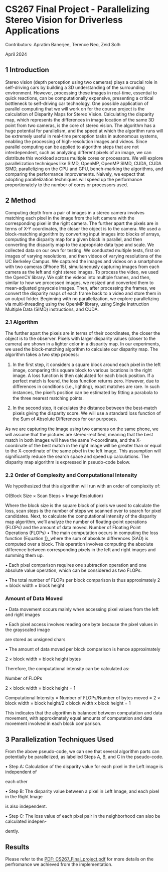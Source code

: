 # CS267 Final Project - Parallelizing Stereo Vision for Driverless Applications

Contributors: Apratim Banerjee, Terence Neo, Zeid Solh

April 2024

## 1 Introduction

Stereo vision (depth perception using two cameras) plays a crucial role in self-driving cars by building a 3D understanding of the surrounding environment. 
However, processing these images in real-time, essential to quick reactions, can be computationally expensive, presenting a critical bottleneck to self-driving car technology.
One possible application of parallel computing that we will work on for the course project is the calculation of Disparity Maps for Stereo Vision. Calculating the disparity map, which represents the diﬀerences in image location of the same 3D point from two cameras, is the core of stereo vision. The algorithm has a huge potential for parallelism, and the speed at which the algorithm runs will
be extremely useful in real-time perception tasks in autonomous systems, enabling the processing of
high-resolution images and videos.
Since parallel computing can be applied to algorithm steps that are not interdependent, such as analyzing diﬀerent pixels of an image, we can distribute this workload across multiple cores or processors. We will explore parallelization techniques like SIMD, OpenMP, OpenMP SIMD, CUDA, CUDA SIMD, parallelizing on the CPU and GPU, bench-marking the algorithms, and comparing the performance improvements. Naively, we expect that adopting parallelization techniques will speed up the performance proportionately to the number of cores or processors used.

## 2 Method

Computing depth from a pair of images in a stereo camera involves matching each pixel in the image from the left camera with the corresponding pixel in the right camera. The further apart the pixels are in terms of X-Y coordinates, the closer the object is to the camera. We used a block-matching algorithm by converting input images into blocks of arrays, computing the disparity map for a given block in parallel, and then converting the disparity map to the appropriate data type and scale. We collected data on our own for testing. We conducted multiple tests, ﬁrst on images of varying resolutions, and then videos of varying resolutions of the UC Berkeley Campus. We captured the images and videos on a smartphone with two cameras (iPhone 15), simultaneously capturing images from each camera as the left and right stereo images. To process the video, we used the OpenCV library. We split the videos into multiple frames, and then, similar to how we processed images, we resized and converted them to mean-adjusted grayscale images. Then, after processing the frames, we convert the disparity maps of each frame back to a video and store them in an output folder. Beginning with no parallelization, we explore parallelizing via multi-threading using the OpenMP library, using Single Instruction Multiple Data (SIMD) instructions, and CUDA.

### 2.1 Algorithm

The further apart the pixels are in terms of their coordinates, the closer the object is to the observer. Pixels with larger disparity values (closer to the camera) are shown in a lighter color in a disparity map. In our experiments, we used the block-matching algorithm to calculate our disparity map. The algorithm takes a two step process:

1. In the ﬁrst step, it considers a square block around each pixel in the left image, comparing this square block to various locations in the right image. A loss function is then calculated for each block position. If a perfect match is found, the loss function returns zero. However, due to diﬀerences in conditions (i.e., lighting), exact matches are rare. In such instances, the pixel’s position can be estimated by ﬁtting a parabola to the three nearest matching points.

2. In the second step, it calculates the distance between the best-match pixels giving the disparity score. We will use a standard loss function of the Sum of Absolute Diﬀerences for our purposes.

As we are capturing the image using two cameras on the same phone, we will assume that the pictures are stereo-rectiﬁed, meaning that the best match in both images will have the same Y-coordinate, and the X-coordinate of the best match in the right image will be greater than or equal to the X-coordinate of the same pixel in the left image. This assumption will signiﬁcantly reduce the search space and speed up calculations. The disparity map algorithm is expressed in pseudo-code below.

### 2\.2 Order of Complexity and Computational Intensity

We hypothesized that this algorithm will run with an order of complexity of:

O(Block Size × Scan Steps × Image Resolution)

Where the block size is the square block of pixels we used to calculate the loss, scan steps is the
number of steps we scanned over to search for pixel candidates.
Next, to calculate the computational intensity of the disparity map algorithm, we’ll analyze the
number of ﬂoating-point operations (FLOPs) and the amount of data moved.
Number of Floating Point Operations (FLOPs)
• The main computation occurs in computing the loss function (Equation [1),](#br2)[ ](#br2)where the sum of
absolute diﬀerences (SAD) is computed over a block. This operation involves computing the
absolute diﬀerence between corresponding pixels in the left and right images and summing
them up.

• Each pixel comparison requires one subtraction operation and one absolute value operation,
which can be considered as two FLOPs.

• The total number of FLOPs per block comparison is thus approximately
2 × block width × block height


### Amount of Data Moved

• Data movement occurs mainly when accessing pixel values from the left and right images

• Each pixel access involves reading one byte because the pixel values in the grayscaled image

are stored as unsigned chars

• The amount of data moved per block comparison is hence approximately

2 × block width × block height bytes

Therefore, the computational intensity can be calculated as:

Number of FLOPs

2 × block width × block height = 1 

Computational Intensity = Number of FLOPs/Number of bytes moved = 2 × block width × block height/2 x block width x block height = 1

This indicates that the algorithm is balanced between computation and data movement, with approximately equal amounts of computation and data movement involved in each block comparison.

## 3 Parallelization Techniques Used

From the above pseudo-code, we can see that several algorithm parts can potentially be parallelized,
as labelled Steps A, B, and C in the pseudo-code.

• Step A: Calculation of the disparity value for each pixel in the Left image is independent of

each other

• Step B: The disparity value between a pixel in Left Image, and each pixel in the Right Image

is also independent.

• Step C: The loss value of each pixel pair in the neighborhood can also be calculated indepen-

dently.

## Results
Please refer to the [PDF: CS267_Final_project.pdf](https://github.com/Apratim08/Stereo-vision-parallel-computing-/blob/main/Final%20Report%20and%20Results.pdf) for more details on the perfromance we achieved from the implementation. 
